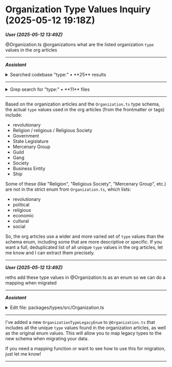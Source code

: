 <!-- Generated by SpecStory -->

# Organization Type Values Inquiry (2025-05-12 19:18Z)

_**User (2025-05-12 13:49Z)**_

@Organization.ts  @organizations  what are the listed organization `type` values in the org articles

---

_**Assistant**_

<details>
                <summary>Searched codebase "type:" • **25** results</summary>
            
| File | Lines |
|------|-------|
| `astro/src/content/docs/organizations/the-monadic-order-of-the-ram.mdx` | L1-23 |
| `astro/src/content/docs/organizations/the-hunting-lodge.mdx` | L1-12 |
| `astro/src/content/docs/organizations/the-way-of-the-long-death.mdx` | L1-17 |
| `astro/src/content/docs/organizations/acheron.mdx` | L1-9 |
| `astro/src/content/docs/organizations/port-rainoso-local-government.mdx` | L1-63 |
| `astro/src/content/docs/organizations/dark-archons.mdx` | L1-9 |
| `astro/src/content/docs/organizations/revivalist-church-of-the-divine-masochist.mdx` | L1-9 |
| `astro/src/content/docs/organizations/free-theater.mdx` | L1-9 |
| `astro/src/content/docs/organizations/the-mendicant-order-of-the-angel-of-humility.mdx` | L1-9 |
| `astro/src/content/docs/organizations/mehicanian-military.mdx` | L1-8 |
| `astro/src/content/docs/organizations/hugo-thieves-guild.mdx` | L1-9 |
| `astro/src/content/docs/organizations/kingdom-of-nura.mdx` | L1-9 |
| `astro/src/content/docs/organizations/reformed-church-of-the-divine-masochist.mdx` | L1-11 |
| `astro/src/content/docs/organizations/sanerian-assembly.mdx` | L1-13 |
| `astro/src/content/docs/organizations/hermanos-de-la-libertad.mdx` | L1-25 |
| `astro/src/content/docs/organizations/society-of-the-angel-of-delight.mdx` | L1-44 |
| `astro/src/content/docs/organizations/orthodox-church-of-the-divine-masochist.mdx` | L1-11 |
| `astro/src/content/docs/organizations/krusales-boys.mdx` | L1-11 |
| `astro/src/content/docs/organizations/guildenstern-travelling-troupe.mdx` | L1-8 |
| `astro/src/content/docs/organizations/followers-of-the-masochist.mdx` | L1-9 |
| `astro/src/content/docs/organizations/ministry-of-the-occult.mdx` | L1-9 |
| `astro/src/content/docs/organizations/parvese-houses-of-pleasures.mdx` | L1-9 |
| `astro/src/content/docs/organizations/society-of-mundane-magic.mdx` | L1-8 |
| `astro/src/content/docs/organizations/la-camaraderie.mdx` | L1-28 |
| `astro/src/content/docs/organizations/republic-of-the-kalassus.mdx` | L1-8 |

</details>

---

<details>
            <summary>Grep search for "type:" • **11** files</summary>
        
| File | Line | Match |
|------|------|-------|
| `file:///home/ensu/Projects/bastion-falls-astro/astro/src/content/docs/characters/brigadine-savoy.mdx` | L18 | `type: human` |
| `file:///home/ensu/Projects/bastion-falls-astro/astro/src/content/docs/vehicles/souris-marine.mdx` | L8 | `type: ship` |
| `file:///home/ensu/Projects/bastion-falls-astro/astro/src/content/docs/vehicles/la-carnalis.mdx` | L8 | `type: ship` |
| `file:///home/ensu/Projects/bastion-falls-astro/astro/src/content/docs/vehicles/rozenmaiden.mdx` | L8 | `type: ship` |
| `file:///home/ensu/Projects/bastion-falls-astro/astro/src/content/docs/locations/mehicania.mdx` | L4 | `type: country` |
| `file:///home/ensu/Projects/bastion-falls-astro/astro/src/content/docs/locations/sonima.mdx` | L4 | `type: state` |
| `file:///home/ensu/Projects/bastion-falls-astro/astro/src/content/docs/locations/uyama.mdx` | L4 | `type: freehold` |
| `file:///home/ensu/Projects/bastion-falls-astro/astro/src/content/docs/items/twin-door-of-instantaneous-travel.mdx` | L8 | `type: wondrous item` |
| `file:///home/ensu/Projects/bastion-falls-astro/astro/src/content/docs/locations/mehicania.mdx` | L4 | `type: country` |
| `file:///home/ensu/Projects/bastion-falls-astro/astro/src/content/docs/locations/sonima.mdx` | L4 | `type: state` |
| `file:///home/ensu/Projects/bastion-falls-astro/astro/src/content/docs/locations/uyama.mdx` | L4 | `type: freehold` |

</details>

---

Based on the organization articles and the `Organization.ts` type schema, the
actual `type` values used in the org articles (from the frontmatter or tags)
include:

- revolutionary
- Religion / religious / Religious Society
- Government
- State Legislature
- Mercenary Group
- Guild
- Gang
- Society
- Business Entity
- Ship

Some of these (like "Religion", "Religious Society", "Mercenary Group", etc.)
are not in the strict enum from `Organization.ts`, which lists:

- revolutionary
- political
- religious
- economic
- cultural
- social

So, the org articles use a wider and more varied set of `type` values than the
schema enum, including some that are more descriptive or specific. If you want a
full, deduplicated list of all unique `type` values in the org articles, let me
know and I can extract them precisely.

---

_**User (2025-05-12 13:49Z)**_

reths add these type values in @Organization.ts  as an enum so we can do a mapping when migrated

---

_**Assistant**_

<details><summary>Edit file: packages/types/src/Organization.ts</summary>

undefined

**Chunk 1**
Lines added: 19, lines removed: undefined

```diff
@@ -16,4 +16,23 @@
    'academic',
  ]);
+ 
+ const OrganizationTypeLegacyEnum = z.enum([
+   'revolutionary',
+   'political',
+   'religious',
+   'economic',
+   'cultural',
+   'social',
+   'Religion',
+   'Religious Society',
+   'Government',
+   'State Legislature',
+   'Mercenary Group',
+   'Guild',
+   'Gang',
+   'Society',
+   'Business Entity',
+   'Ship',
+ ]);
  
  const OrganizationSchema = z.object({
```

</details>

---

I've added a new `OrganizationTypeLegacyEnum` to `@Organization.ts` that includes
all the unique `type` values found in the organization articles, as well as the
original enum values. This will allow you to map legacy types to the new schema
when migrating your data.

If you need a mapping function or want to see how to use this for migration,
just let me know!

---

